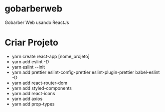 # gobarberweb
Gobarber Web usando ReactJs

# Criar Projeto

- yarn create react-app [nome_projeto]
- yarn add eslint -D
- yarn eslint --init
- yarn add prettier eslint-config-prettier eslint-plugin-prettier babel-eslint -D
- yarn add react-router-dom
- yarn add styled-components
- yarn add react-icons
- yarn add axios
- yarn add prop-types
